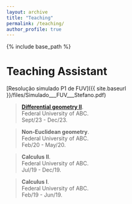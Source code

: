 ```yaml
---
layout: archive
title: "Teaching"
permalink: /teaching/
author_profile: true
---
```


{% include base_path %}

# Teaching Assistant

[Resolução simulado P1 de FUV]({{ site.baseurl }}/files/Simulado___FUV___Stefano.pdf)

> [**Differential geometry II**](https://marcosagnoletto.github.io/GDII/).<br>
Federal University of ABC.<br>
Sept/23 - Dec/23.

> **Non-Euclidean geometry**.<br>
Federal University of ABC.<br>
Feb/20 - May/20.

> **Calculus II**.<br>
Federal University of ABC.<br>
Jul/19 - Dec/19.

> **Calculus I**.<br>
Federal University of ABC.<br>
Feb/19 - Jun/19.
